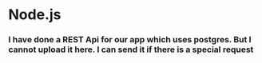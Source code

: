 # Node.js
### I have done a REST Api for our app which uses postgres. But I cannot upload it here. I can send it if there is a special request
